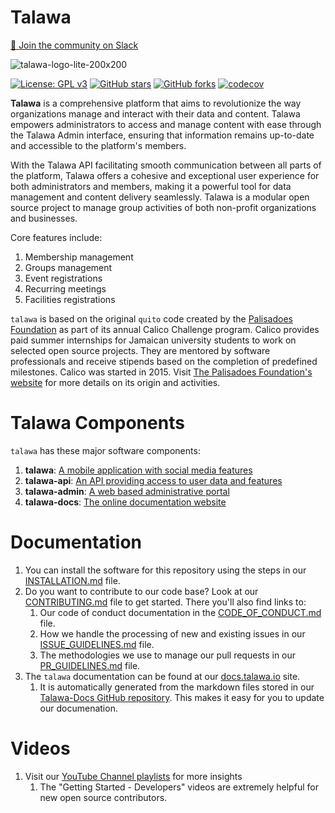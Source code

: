 # Talawa

[💬 Join the community on Slack](https://join.slack.com/t/thepalisadoes-dyb6419/shared_invite/zt-2fzym7ih0-zetL1ZE3DrjmJemcsSkqUA)

![talawa-logo-lite-200x200](https://github.com/PalisadoesFoundation/talawa-admin/assets/16875803/26291ec5-d3c1-4135-8bc7-80885dff613d)


[![License: GPL v3](https://img.shields.io/badge/License-GPLv3-blue.svg)](https://www.gnu.org/licenses/gpl-3.0)
[![GitHub stars](https://img.shields.io/github/stars/PalisadoesFoundation/talawa.svg?style=social&label=Star&maxAge=2592000)](https://github.com/PalisadoesFoundation/talawa)
[![GitHub forks](https://img.shields.io/github/forks/PalisadoesFoundation/talawa.svg?style=social&label=Fork&maxAge=2592000)](https://github.com/PalisadoesFoundation/talawa)
[![codecov](https://codecov.io/gh/PalisadoesFoundation/talawa/graph/badge.svg?token=3PJXIKRS1S)](https://codecov.io/gh/PalisadoesFoundation/talawa)

**Talawa** is a comprehensive platform that aims to revolutionize the way organizations manage and interact with their data and content. Talawa empowers administrators to access and manage content with ease through the Talawa Admin interface, ensuring that information remains up-to-date and accessible to the platform's members. 

With the Talawa API facilitating smooth communication between all parts of the platform, Talawa offers a cohesive and exceptional user experience for both administrators and members, making it a powerful tool for data management and content delivery seamlessly. Talawa is a modular open source project to manage group activities of both non-profit organizations and businesses. 

Core features include:

 1. Membership management
 2. Groups management
 3. Event registrations
 4. Recurring meetings
 5. Facilities registrations

 ``talawa`` is based on the original ``quito`` code created by the [Palisadoes Foundation](http://www.palisadoes.org) as part of its annual Calico Challenge program. Calico provides paid summer internships for  Jamaican university students to work on selected open source projects. They are mentored by software professionals and receive stipends based on the completion of predefined milestones. Calico was started in 2015. Visit [The Palisadoes Foundation's website](http://www.palisadoes.org/) for more details on its origin and activities.

# Talawa Components

`talawa` has these major software components:

1. **talawa**: [A mobile application with social media features](https://github.com/PalisadoesFoundation/talawa)
1. **talawa-api**: [An API providing access to user data and features](https://github.com/PalisadoesFoundation/talawa-api)
1. **talawa-admin**: [A web based administrative portal](https://github.com/PalisadoesFoundation/talawa-admin)
1. **talawa-docs**: [The online documentation website](https://github.com/PalisadoesFoundation/talawa-docs)

# Documentation

1. You can install the software for this repository using the steps in our [INSTALLATION.md](INSTALLATION.md) file.
1. Do you want to contribute to our code base? Look at our [CONTRIBUTING.md](CONTRIBUTING.md) file to get started. There you'll also find links to:
    1. Our code of conduct documentation in the [CODE_OF_CONDUCT.md](CODE_OF_CONDUCT.md) file.
    1. How we handle the processing of new and existing issues in our [ISSUE_GUIDELINES.md](ISSUE_GUIDELINES.md) file.
    1. The methodologies we use to manage our pull requests in our [PR_GUIDELINES.md](PR_GUIDELINES.md) file.
1. The `talawa` documentation can be found at our [docs.talawa.io](https://docs.talawa.io) site.
    1. It is automatically generated from the markdown files stored in our [Talawa-Docs GitHub repository](https://github.com/PalisadoesFoundation/talawa-docs). This makes it easy for you to update our documenation.

# Videos

1. Visit our [YouTube Channel playlists](https://www.youtube.com/@PalisadoesOrganization/playlists) for more insights
   1. The "Getting Started - Developers" videos are extremely helpful for new open source contributors.

